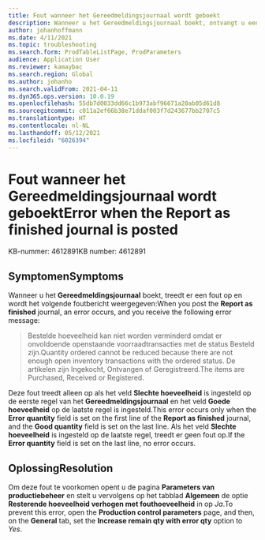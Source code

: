 ```yaml
---
title: Fout wanneer het Gereedmeldingsjournaal wordt geboekt
description: Wanneer u het Gereedmeldingsjournaal boekt, ontvangt u een foutbericht waarin wordt staat dat de bestelde hoeveelheid niet kan worden verminderd.
author: johanhoffmann
ms.date: 4/11/2021
ms.topic: troubleshooting
ms.search.form: ProdTableListPage, ProdParameters
audience: Application User
ms.reviewer: kamaybac
ms.search.region: Global
ms.author: johanho
ms.search.validFrom: 2021-04-11
ms.dyn365.ops.version: 10.0.19
ms.openlocfilehash: 55db7d0033dd66c1b973abf96671a20ab05d61d8
ms.sourcegitcommit: c011a2ef66b38e71ddaf003f7d243677bb2707c5
ms.translationtype: HT
ms.contentlocale: nl-NL
ms.lasthandoff: 05/12/2021
ms.locfileid: "6026394"
---
```

# <a name="error-when-the-report-as-finished-journal-is-posted"></a><span data-ttu-id="1f788-103">Fout wanneer het Gereedmeldingsjournaal wordt geboekt</span><span class="sxs-lookup"><span data-stu-id="1f788-103">Error when the Report as finished journal is posted</span></span>

<span data-ttu-id="1f788-104">KB-nummer: 4612891</span><span class="sxs-lookup"><span data-stu-id="1f788-104">KB number: 4612891</span></span>

## <a name="symptoms"></a><span data-ttu-id="1f788-105">Symptomen</span><span class="sxs-lookup"><span data-stu-id="1f788-105">Symptoms</span></span>

<span data-ttu-id="1f788-106">Wanneer u het **Gereedmeldingsjournaal** boekt, treedt er een fout op en wordt het volgende foutbericht weergegeven:</span><span class="sxs-lookup"><span data-stu-id="1f788-106">When you post the **Report as finished** journal, an error occurs, and you receive the following error message:</span></span>

> <span data-ttu-id="1f788-107">Bestelde hoeveelheid kan niet worden verminderd omdat er onvoldoende openstaande voorraadtransacties met de status Besteld zijn.</span><span class="sxs-lookup"><span data-stu-id="1f788-107">Quantity ordered cannot be reduced because there are not enough open inventory transactions with the ordered status.</span></span> <span data-ttu-id="1f788-108">De artikelen zijn Ingekocht, Ontvangen of Geregistreerd.</span><span class="sxs-lookup"><span data-stu-id="1f788-108">The items are Purchased, Received or Registered.</span></span>

<span data-ttu-id="1f788-109">Deze fout treedt alleen op als het veld **Slechte hoeveelheid** is ingesteld op de eerste regel van het **Gereedmeldingsjournaal** en het veld **Goede hoeveelheid** op de laatste regel is ingesteld.</span><span class="sxs-lookup"><span data-stu-id="1f788-109">This error occurs only when the **Error quantity** field is set on the first line of the **Report as finished** journal, and the **Good quantity** field is set on the last line.</span></span> <span data-ttu-id="1f788-110">Als het veld **Slechte hoeveelheid** is ingesteld op de laatste regel, treedt er geen fout op.</span><span class="sxs-lookup"><span data-stu-id="1f788-110">If the **Error quantity** field is set on the last line, no error occurs.</span></span>

## <a name="resolution"></a><span data-ttu-id="1f788-111">Oplossing</span><span class="sxs-lookup"><span data-stu-id="1f788-111">Resolution</span></span>

<span data-ttu-id="1f788-112">Om deze fout te voorkomen opent u de pagina **Parameters van productiebeheer** en stelt u vervolgens op het tabblad **Algemeen** de optie **Resterende hoeveelheid verhogen met fouthoeveelheid** in op *Ja*.</span><span class="sxs-lookup"><span data-stu-id="1f788-112">To prevent this error, open the **Production control parameters** page, and then, on the **General** tab, set the **Increase remain qty with error qty** option to *Yes*.</span></span>
